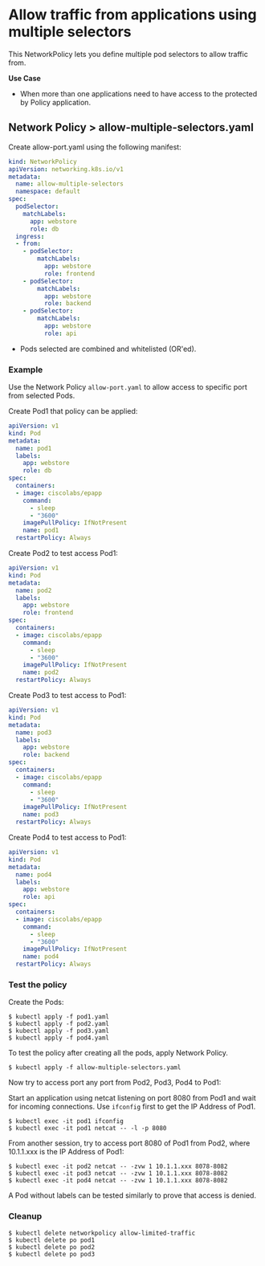 # Allow traffic from applications using multiple selectors

This NetworkPolicy lets you define multiple pod selectors to allow traffic from.

**Use Case**
- When more than one applications need to have access to the protected by Policy application.
  

## Network Policy > allow-multiple-selectors.yaml

Create allow-port.yaml using the following manifest:
  
```yaml
kind: NetworkPolicy
apiVersion: networking.k8s.io/v1
metadata:
  name: allow-multiple-selectors
  namespace: default
spec:
  podSelector:
    matchLabels:
      app: webstore
      role: db
  ingress:
  - from:
    - podSelector:
        matchLabels:
          app: webstore
          role: frontend
    - podSelector:
        matchLabels:
          app: webstore
          role: backend
    - podSelector:
        matchLabels:
          app: webstore
          role: api
```

- Pods selected are combined and whitelisted (OR'ed).

### Example

Use the Network Policy `allow-port.yaml` to allow access to specific port from selected Pods. 

Create Pod1 that policy can be applied: 
```yaml
apiVersion: v1
kind: Pod
metadata:
  name: pod1
  labels:
    app: webstore
    role: db
spec:
  containers:
  - image: ciscolabs/epapp
    command:
      - sleep
      - "3600"
    imagePullPolicy: IfNotPresent
    name: pod1
  restartPolicy: Always
```

Create Pod2 to test access Pod1: 
```yaml
apiVersion: v1
kind: Pod
metadata:
  name: pod2
  labels:
    app: webstore
    role: frontend
spec:
  containers:
  - image: ciscolabs/epapp
    command:
      - sleep
      - "3600"
    imagePullPolicy: IfNotPresent
    name: pod2
  restartPolicy: Always
```

Create Pod3 to test access to Pod1: 
```yaml
apiVersion: v1
kind: Pod
metadata:
  name: pod3
  labels:
    app: webstore
    role: backend
spec:
  containers:
  - image: ciscolabs/epapp
    command:
      - sleep
      - "3600"
    imagePullPolicy: IfNotPresent
    name: pod3
  restartPolicy: Always
```

Create Pod4 to test access to Pod1: 
```yaml
apiVersion: v1
kind: Pod
metadata:
  name: pod4
  labels:
    app: webstore
    role: api
spec:
  containers:
  - image: ciscolabs/epapp
    command:
      - sleep
      - "3600"
    imagePullPolicy: IfNotPresent
    name: pod4
  restartPolicy: Always
```

### Test the policy

Create the Pods: 
```
$ kubectl apply -f pod1.yaml
$ kubectl apply -f pod2.yaml
$ kubectl apply -f pod3.yaml
$ kubectl apply -f pod4.yaml
```

To test the policy after creating all the pods, apply Network Policy. 
```
$ kubectl apply -f allow-multiple-selectors.yaml
```

Now try to access port any port from Pod2, Pod3, Pod4 to Pod1: 

Start an application using netcat listening on port 8080 from Pod1 and wait for incoming connections. 
Use ```ifconfig``` first to get the IP Address of Pod1. 
```
$ kubectl exec -it pod1 ifconfig
$ kubectl exec -it pod1 netcat -- -l -p 8080
```

From another session, try to access port 8080 of Pod1 from Pod2, where 10.1.1.xxx is the IP Address of Pod1: 
```
$ kubectl exec -it pod2 netcat -- -zvw 1 10.1.1.xxx 8078-8082
$ kubectl exec -it pod3 netcat -- -zvw 1 10.1.1.xxx 8078-8082
$ kubectl exec -it pod4 netcat -- -zvw 1 10.1.1.xxx 8078-8082
```

A Pod without labels can be tested similarly to prove that access is denied. 


### Cleanup
```
$ kubectl delete networkpolicy allow-limited-traffic
$ kubectl delete po pod1 
$ kubectl delete po pod2
$ kubectl delete po pod3
```